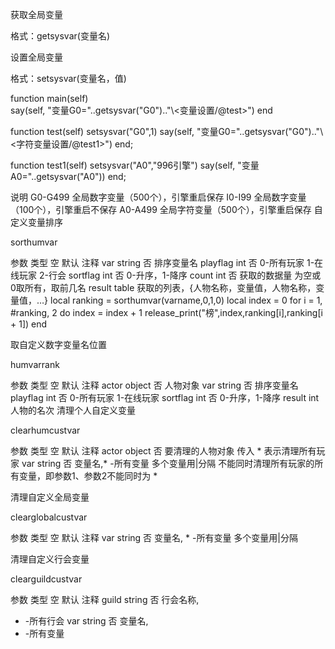 获取全局变量

格式：getsysvar(变量名)

设置全局变量

格式：setsysvar(变量名，值)

function main(self)    
    say(self, "变量G0="..getsysvar("G0").."\\<变量设置/@test>")
end

function test(self)
    setsysvar("G0",1)
    say(self, "变量G0="..getsysvar("G0").."\\<字符变量设置/@test1>")
end;

function test1(self)
    setsysvar("A0","996引擎")
    say(self, "变量A0="..getsysvar("A0"))
end;

说明
G0-G499 全局数字变量（500个），引擎重启保存
I0-I99 全局数字变量（100个），引擎重启不保存
A0-A499 全局字符变量（500个），引擎重启保存
自定义变量排序

sorthumvar

参数	类型	空	默认	注释
var	string	否		排序变量名
playflag	int	否		0-所有玩家
1-在线玩家
2-行会
sortflag	int	否		0-升序，1-降序
count	int	否		获取的数据量
为空或0取所有，取前几名
result	table			获取的列表，{人物名称，变量值，人物名称，变量值，…}
    local ranking = sorthumvar(varname,0,1,0)
    local index = 0
    for i = 1, #ranking, 2 do
        index = index + 1
        release_print("榜",index,ranking[i],ranking[i + 1])
    end

取自定义数字变量名位置

humvarrank

参数	类型	空	默认	注释
actor	object	否		人物对象
var	string	否		排序变量名
playflag	int	否		0-所有玩家
1-在线玩家
sortflag	int	否		0-升序，1-降序
result	int			人物的名次
清理个人自定义变量

clearhumcustvar

参数	类型	空	默认	注释
actor	object	否		要清理的人物对象
传入 * 表示清理所有玩家
var	string	否		变量名,* -所有变量
  多个变量用|分隔
  不能同时清理所有玩家的所有变量，即参数1、参数2不能同时为 *

清理自定义全局变量

clearglobalcustvar

参数	类型	空	默认	注释
var	string	否		变量名, * -所有变量
  多个变量用|分隔

清理自定义行会变量

clearguildcustvar

参数	类型	空	默认	注释
guild	string	否		行会名称,
* -所有行会
var	string	否		变量名,
* -所有变量